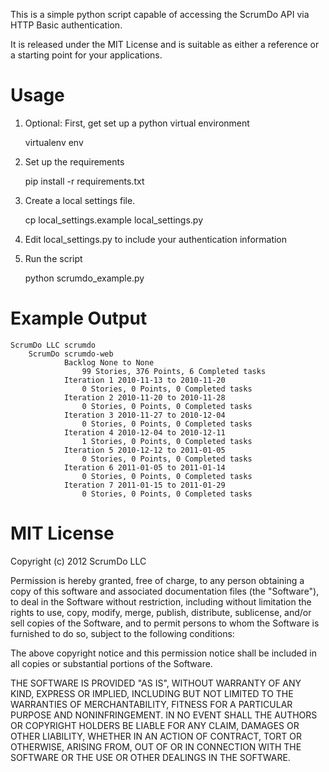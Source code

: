 This is a simple python script capable of accessing the ScrumDo API via HTTP Basic authentication.

It is released under the MIT License and is suitable as either a reference or a starting point for your applications.

Usage
=====

1. Optional: First, get set up a python virtual environment

    virtualenv env

2. Set up the requirements

    pip install -r requirements.txt

3. Create a local settings file.

    cp local_settings.example local_settings.py

4. Edit local_settings.py to include your authentication information

5. Run the script

    python scrumdo_example.py

Example Output
==============

	ScrumDo LLC	scrumdo
		ScrumDo	scrumdo-web
				Backlog None to None
					99 Stories, 376 Points, 6 Completed tasks
				Iteration 1 2010-11-13 to 2010-11-20
					0 Stories, 0 Points, 0 Completed tasks
				Iteration 2 2010-11-20 to 2010-11-28
					0 Stories, 0 Points, 0 Completed tasks
				Iteration 3 2010-11-27 to 2010-12-04
					0 Stories, 0 Points, 0 Completed tasks
				Iteration 4 2010-12-04 to 2010-12-11
					1 Stories, 0 Points, 0 Completed tasks
				Iteration 5 2010-12-12 to 2011-01-05
					0 Stories, 0 Points, 0 Completed tasks
				Iteration 6 2011-01-05 to 2011-01-14
					0 Stories, 0 Points, 0 Completed tasks
				Iteration 7 2011-01-15 to 2011-01-29
					0 Stories, 0 Points, 0 Completed tasks



MIT License
===========

Copyright (c) 2012 ScrumDo LLC

Permission is hereby granted, free of charge, to any person obtaining a copy of this software and associated documentation files (the "Software"), to deal in the Software without restriction, including without limitation the rights to use, copy, modify, merge, publish, distribute, sublicense, and/or sell copies of the Software, and to permit persons to whom the Software is furnished to do so, subject to the following conditions:

The above copyright notice and this permission notice shall be included in all copies or substantial portions of the Software.

THE SOFTWARE IS PROVIDED "AS IS", WITHOUT WARRANTY OF ANY KIND, EXPRESS OR IMPLIED, INCLUDING BUT NOT LIMITED TO THE WARRANTIES OF MERCHANTABILITY, FITNESS FOR A PARTICULAR PURPOSE AND NONINFRINGEMENT. IN NO EVENT SHALL THE AUTHORS OR COPYRIGHT HOLDERS BE LIABLE FOR ANY CLAIM, DAMAGES OR OTHER LIABILITY, WHETHER IN AN ACTION OF CONTRACT, TORT OR OTHERWISE, ARISING FROM, OUT OF OR IN CONNECTION WITH THE SOFTWARE OR THE USE OR OTHER DEALINGS IN THE SOFTWARE.